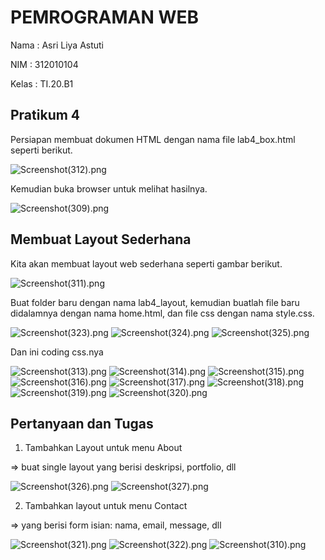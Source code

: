 # PEMROGRAMAN WEB
Nama  : Asri Liya Astuti

NIM   : 312010104

Kelas : TI.20.B1

## Pratikum 4

Persiapan membuat dokumen HTML dengan nama file lab4_box.html seperti berikut.

![Screenshot(312).png](https://github.com/asriliya/Lab4Web/blob/main/screenshot/Screenshot%20(312).png)

Kemudian buka browser untuk melihat hasilnya.

![Screenshot(309).png](https://github.com/asriliya/Lab4Web/blob/main/screenshot/Screenshot%20(309).png)

## Membuat Layout Sederhana
Kita akan membuat layout web sederhana seperti gambar berikut.

![Screenshot(311).png](https://github.com/asriliya/Lab4Web/blob/main/screenshot/Screenshot%20(311).png)

Buat folder baru dengan nama lab4_layout, kemudian buatlah file baru didalamnya dengan nama
home.html, dan file css dengan nama style.css.

![Screenshot(323).png](https://github.com/asriliya/Lab4Web/blob/main/screenshot/Screenshot%20(323).png)
![Screenshot(324).png](https://github.com/asriliya/Lab4Web/blob/main/screenshot/Screenshot%20(324).png)
![Screenshot(325).png](https://github.com/asriliya/Lab4Web/blob/main/screenshot/Screenshot%20(325).png)

Dan ini coding css.nya

![Screenshot(313).png](https://github.com/asriliya/Lab4Web/blob/main/screenshot/Screenshot%20(313).png)
![Screenshot(314).png](https://github.com/asriliya/Lab4Web/blob/main/screenshot/Screenshot%20(314).png)
![Screenshot(315).png](https://github.com/asriliya/Lab4Web/blob/main/screenshot/Screenshot%20(315).png)
![Screenshot(316).png](https://github.com/asriliya/Lab4Web/blob/main/screenshot/Screenshot%20(316).png)
![Screenshot(317).png](https://github.com/asriliya/Lab4Web/blob/main/screenshot/Screenshot%20(317).png)
![Screenshot(318).png](https://github.com/asriliya/Lab4Web/blob/main/screenshot/Screenshot%20(318).png)
![Screenshot(319).png](https://github.com/asriliya/Lab4Web/blob/main/screenshot/Screenshot%20(319).png)
![Screenshot(320).png](https://github.com/asriliya/Lab4Web/blob/main/screenshot/Screenshot%20(320).png)

## Pertanyaan dan Tugas
1. Tambahkan Layout untuk menu About

=> buat single layout yang berisi deskripsi, portfolio, dll

![Screenshot(326).png](https://github.com/asriliya/Lab4Web/blob/main/screenshot/Screenshot%20(326).png)
![Screenshot(327).png](https://github.com/asriliya/Lab4Web/blob/main/screenshot/Screenshot%20(327).png)


2. Tambahkan layout untuk menu Contact

=> yang berisi form isian: nama, email, message, dll

![Screenshot(321).png](https://github.com/asriliya/Lab4Web/blob/main/screenshot/Screenshot%20(321).png)
![Screenshot(322).png](https://github.com/asriliya/Lab4Web/blob/main/screenshot/Screenshot%20(322).png)
![Screenshot(310).png](https://github.com/asriliya/Lab4Web/blob/main/screenshot/Screenshot%20(310).png)
